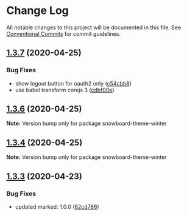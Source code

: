 # Change Log

All notable changes to this project will be documented in this file.
See [Conventional Commits](https://conventionalcommits.org) for commit guidelines.

## [1.3.7](https://github.com/bukalapak/snowboard/compare/snowboard-theme-winter@1.3.6...snowboard-theme-winter@1.3.7) (2020-04-25)


### Bug Fixes

* show logout button for oauth2 only ([c54cbb8](https://github.com/bukalapak/snowboard/commit/c54cbb8d44a8ff9129aefd592ab50b2494e52413))
* use babel transform corejs 3 ([cdbf00e](https://github.com/bukalapak/snowboard/commit/cdbf00e5f5911c4a49f6c2254a2dd1c7a87b0ace))





## [1.3.6](https://github.com/bukalapak/snowboard/compare/snowboard-theme-winter@1.3.5...snowboard-theme-winter@1.3.6) (2020-04-25)

**Note:** Version bump only for package snowboard-theme-winter





## [1.3.4](https://github.com/bukalapak/snowboard/compare/snowboard-theme-winter@1.3.3...snowboard-theme-winter@1.3.4) (2020-04-25)

**Note:** Version bump only for package snowboard-theme-winter





## [1.3.3](https://github.com/bukalapak/snowboard/compare/snowboard-theme-winter@1.3.2...snowboard-theme-winter@1.3.3) (2020-04-23)


### Bug Fixes

* updated marked: 1.0.0 ([62cd786](https://github.com/bukalapak/snowboard/commit/62cd786a3c9ff3ccb839bf6ea36ddb13de89a2db))
